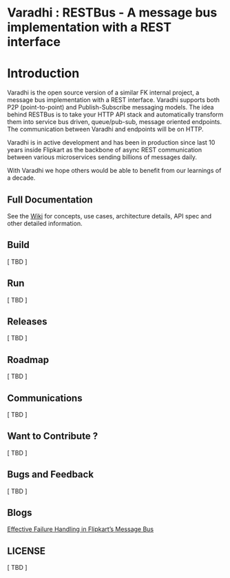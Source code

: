 # Varadhi : RESTBus - A message bus implementation with a REST interface
# Introduction

Varadhi is the open source version of a similar FK internal project, a message bus implementation with a REST interface. Varadhi supports both P2P (point-to-point) and Publish-Subscribe messaging models. The idea behind RESTBus is to take your HTTP API stack and automatically transform them into service bus driven, queue/pub-sub, message oriented endpoints. The communication between Varadhi and endpoints will be on HTTP.

Varadhi is in active development and has been in production since last 10 years inside Flipkart as the backbone of async REST communication between various microservices sending billions of messages daily.

With Varadhi we hope others would be able to benefit from our learnings of a decade.

## Full Documentation
See the [Wiki](wiki/) for concepts, use cases, architecture details, API spec and other detailed information.

## Build
[ TBD ]
## Run
[ TBD ]
## Releases
[ TBD ]
## Roadmap
[ TBD ]

## Communications
[ TBD ]
## Want to Contribute ?
[ TBD ]
## Bugs and Feedback
[ TBD ]
## Blogs
[Effective Failure Handling in Flipkart’s Message Bus](https://blog.flipkart.tech/effective-failure-handling-in-flipkarts-message-bus-436c36be76cc)
## LICENSE
[ TBD ]
